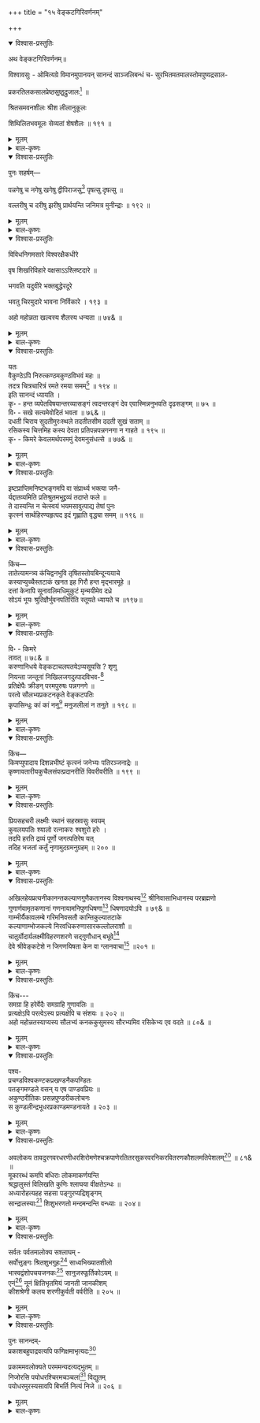 +++
title = "१५ वेङ्कटगिरिवर्णनम्"

+++

<details open><summary>विश्वास-प्रस्तुतिः</summary>

अथ वेङ्कटगिरिवर्णनम्॥

विश्वावसुः - ओमित्यग्रे विमानमुपानयन् सानन्दं साञ्जलिबन्धं च- सुरभितमतमालस्तोमपुष्यद्रसाल-

प्रकरतिलकसालप्रेष्ठसुष्ठुद्रुजालः[^251] ॥

[^251]:
     प्रष्ठ


श्रितसमवनशीलः श्रीश लीलानुकूलः

शिथिलितभवमूलः सेव्यतां शेषशैलः ॥ १९१ ॥
</details>

<details><summary>मूलम्</summary>

अथ वेङ्कटगिरिवर्णनम्॥

विश्वावसुः - ओमित्यग्रे विमानमुपानयन् सानन्दं साञ्जलिबन्धं च- सुरभितमतमालस्तोमपुष्यद्रसाल-

प्रकरतिलकसालप्रेष्ठसुष्ठुद्रुजालः[^251] ॥

[^251]:
     प्रष्ठ


श्रितसमवनशीलः श्रीश लीलानुकूलः

शिथिलितभवमूलः सेव्यतां शेषशैलः ॥ १९१ ॥
</details>

<details><summary>बाल-कृष्णः</summary>

साम्प्रतं वेङ्कटाचलवर्णनार्थं विश्वावसोः कृशानुवचनाङ्गीकारपूर्विकामुक्ति- माह - ओमिति । ओमित्यङ्गीकारे । तद्भाषणमङ्गीकृत्येत्यर्थः । अग्रे इत्यादि स्पष्टम् ।

सुरभीति । सुरभितमाः अतिसुगन्धयुक्ताश्च ते तमालास्तापिच्छवृक्षास्तेषां स्तोमः समूहः । " कालस्कन्धस्तमालः स्यात्तापिच्छः " इत्यमरः । पुष्यन् प्रतिदिनं वृद्धि प्राप्नुवन् रसालानां आम्रवृक्षाणां प्रकरः समुदायः । " आम्रभूतो रसालोऽसौ सहकारोतिसौरभः" इत्यमरः । तिलकाः क्षुरकवृक्षाः " तिलकः क्षुरकः श्रीमान्" इत्यमरः । सालाः सर्जसंज्ञका वृक्षाश्च ते प्रेष्ठाः मुख्याः येषु तानि सुष्ठुद्रूणां शोभनवृक्षाणां जालानि वृन्दानि यस्मिन् सः । प्रेष्ठ इत्ययं शब्दः प्रियशब्दात् इष्ठनि सिध्यति । ततश्च प्रेष्ठ इत्यस्य प्रियतम इत्येवार्थो न्याय्यः, अथाप्यत्र पूर्वापरसंबन्धात् मुख्य इत्यर्थकरणं युक्तम् । कस्मिंश्चित् पुस्तके 'प्रष्ठ' इति पाठान्तरं दृश्यते, तदा तु सुतरां मुख्या इत्यर्थ- लाभः । श्रितानां आश्रितानां भक्तानामिति यावत् । समवनं सम्यग्रक्षणं तदनुरूपं शीलं स्वभावो यस्य सः । तथा श्रीशस्य श्रीनिवासाभिधविष्णुमूर्तेः लीलानां क्रीडानां अनुकूलः, तथा शिथिलितं भवस्य संसारस्य मूलं मायामोहरूपं येन सः अयं शेषशैलः वेङ्कटावेङ्कटाचलः सेव्यतां आश्रीयताम् । त्वयेति परिशेषात् ॥ १९१ ॥.
</details>

<details open><summary>विश्वास-प्रस्तुतिः</summary>

पुनः सहर्षम्—

पन्नगेषु च नगेषु खगेषु द्वीपिराजसु[^252] पृषत्सु दृषत्सु ॥

[^252]:
     द्वीपिराजिषु


वल्लरीषु च दरीषु झरीषु प्रार्थयन्ति जनिमत्र मुनीन्द्राः ॥ १९२ ॥
</details>

<details><summary>मूलम्</summary>

पुनः सहर्षम्—

पन्नगेषु च नगेषु खगेषु द्वीपिराजसु[^252] पृषत्सु दृषत्सु ॥

[^252]:
     द्वीपिराजिषु


वल्लरीषु च दरीषु झरीषु प्रार्थयन्ति जनिमत्र मुनीन्द्राः ॥ १९२ ॥
</details>

<details><summary>बाल-कृष्णः</summary>

पन्नगेष्विति । अत्र शेषशैले पन्नगेषु सर्वेषु, नगेषु वृक्षेषु, खगेषु पक्षिषु, द्वीपिराजसु व्याघ्रराजसु महाव्याघ्रेष्वित्यर्थः । " शार्दूल - द्वीपिनौ व्याघ्रे " इत्यमरः । पृषत्सु मृगेषु " पृषन्मृगे पुमान् विन्दौ न द्वयोः पृषतोऽपि ना" इति कोशः । दृषत्सु, पाषाणेषु, “पाषाण- प्रस्तर-ग्रावोपलाश्मानः शिला दृषत्" इत्यमरः । वल्लरीषु वलीषु, दरीषु गुहासु वा, झरीषु जलप्रवाहेषु, मुनीन्द्राः स्थानान्तरनिवासिनः ऋषयः, जनिं जन्म “जनुर्जनन - जन्मानि जनिरुत्पत्तिरुद्भवः" इत्यमरः । प्रार्थयन्ति । सर्प - वृक्षादिरूपेणाप्यत्रास्माकं जन्म भवतु इति वाञ्छन्तीत्यर्थः । एतेन तत्स्थानस्यातीव श्रेयःसंपादकत्वं सूचितम् ॥ १९२ ॥
</details>

<details open><summary>विश्वास-प्रस्तुतिः</summary>

विविधनिगमसारे विश्वरक्षैकधीरे

वृष शिखरिविहारे वक्षसाऽऽश्लिष्टदारे ॥

भगवति यदुवीरे भक्तबुद्धेरदूरे

भवतु चिरमुदारे भावना निर्विकारे । १९३ ॥

अहो महोन्नता खल्वस्य शैलस्य धन्यता ॥ ७४& ॥
</details>

<details><summary>मूलम्</summary>

विविधनिगमसारे विश्वरक्षैकधीरे

वृष शिखरिविहारे वक्षसाऽऽश्लिष्टदारे ॥

भगवति यदुवीरे भक्तबुद्धेरदूरे

भवतु चिरमुदारे भावना निर्विकारे । १९३ ॥

अहो महोन्नता खल्वस्य शैलस्य धन्यता ॥ ७४& ॥
</details>

<details><summary>बाल-कृष्णः</summary>

विविधेति । विविधनिगमानां कर्म-ज्ञानोपासनारूपविविधमार्गप्रतिपादकानां वेदशास्त्राणां साररूपः प्रतिपाद्यस्तस्मिन् विश्वस्य जगतो रक्षायां एक एव धीरः समर्थस्तस्मिन् वृषशिखरिः शेषशैलः तस्मिन् विहारः क्रीडा यस्य तस्मिन् वक्षसा हृदयेन आश्लिष्टा दाराः भगवती लक्ष्मीपत्नी येन सः तस्मिन् भक्तानां बुद्धेः अदूरे समीपस्थिते भक्तानामपरोक्षज्ञानविषय इत्यर्थः । उदारे महति, निर्विकारे जन्ममरणादिविकाररहिते, भगवति यदुवीरे श्रीकृष्णे भावना ध्यानरूपाssसक्तिः चिरं चिरकालं निरन्तरमित्यर्थः । भवतु ॥ १९३॥

अहो इति । अहो इत्याश्चर्ये । अस्य शैलस्य शेषाचलस्य धन्यता महोन्नता- अतीव श्रेष्ठा किल अस्ति ॥ ७४& ॥
</details>

<details open><summary>विश्वास-प्रस्तुतिः</summary>

यतः   
वैकुण्ठेऽपि निरुत्कण्ठमकुण्ठविभवं महः ॥   
तदत्र चित्रचारित्रं रमते रमया समम्[^253] ॥ १९४ ॥   
इति सानन्दं ध्यायति ।   
कृ॰ - हन्त व्यपेतविषयान्तरव्यासङ्गं त्वदन्तरङ्गं देव एवास्मिन्ननुभवति दृढसङ्गम् ॥ ७५ ॥   
वि॰ - सखे सत्यमेवोदितं भवता ॥ ७६& ॥   
दधती चिराय सुदतीमुरःस्थले तदतीतसीम ददती सुखं सताम् ॥   
रसिकस्य चित्तमिह कस्य देवता प्रतिपन्नपन्नगनगा न गाहते ॥ १९५ ॥   
कृ॰ - किमरे केवलमर्थपरममुं देवमनुसंधत्से ॥ ७७& ॥

[^253]:
     सह
</details>

<details><summary>मूलम्</summary>

यतः   
वैकुण्ठेऽपि निरुत्कण्ठमकुण्ठविभवं महः ॥   
तदत्र चित्रचारित्रं रमते रमया समम्[^253] ॥ १९४ ॥   
इति सानन्दं ध्यायति ।   
कृ॰ - हन्त व्यपेतविषयान्तरव्यासङ्गं त्वदन्तरङ्गं देव एवास्मिन्ननुभवति दृढसङ्गम् ॥ ७५ ॥   
वि॰ - सखे सत्यमेवोदितं भवता ॥ ७६& ॥   
दधती चिराय सुदतीमुरःस्थले तदतीतसीम ददती सुखं सताम् ॥   
रसिकस्य चित्तमिह कस्य देवता प्रतिपन्नपन्नगनगा न गाहते ॥ १९५ ॥   
कृ॰ - किमरे केवलमर्थपरममुं देवमनुसंधत्से ॥ ७७& ॥

[^253]:
     सह
</details>

<details><summary>बाल-कृष्णः</summary>

कुत एतदित्यत आह-- वैकुण्ठे इति । यत् अकुण्ठः लोकत्रयेपि प्रतिबन्धरहितः विभवः नित्यानन्दादिरूपं ऐश्वर्यं, दुष्टनिराकरणसज्जनपालनादिरूपसामर्थ्य वा यस्य, तत् महः वैष्णवं तेजः, वैकुण्ठेऽपि निरुत्कण्ठं आसक्तिरहितं सत्, अत्र शेषशैले चित्रं चारित्रं यस्य तथाभूतं च सत्, रमया लक्ष्म्या समं सहितं रमते क्रीडति ॥ १९४ ॥

हन्तेति । हन्तेत्याश्चर्ये । व्यपेतः निर्गतः विषयान्तरस्य एतद्देवताध्यानादन्यविषयस्य व्यासङ्गः विशिष्टग्रहो यस्य तत् त्वदन्तरङ्गं तव चित्तं, अस्मिन् देवे श्रीनिवासे एव दृढसङ्गं अत्यन्तासक्तिम् अनुभवति ॥ ७५& ॥

अतीवानन्देनाह विश्वावसुः - सखे इति । हे सखे, भवता सत्यमेव उदितं[^254] कथितम् ॥ ७६& ॥

[^254]:
     विदितं 


कुत इति चेत्तदाह- दधतीति । चिराय चिरकालं उरःस्थले वक्षस्थले सुष्टु शोभनाः दन्ताः यस्याः सा तां लक्ष्मीमित्यर्थः । “संख्या- सुपूर्वस्य" इत्यनुवर्तमाने "वयसि दन्तस्य दतृ ” इति दत्रादेशः । " उगितश्च" इति ङीप् । दधती धारयित्री, तथा सतां साधूनां तत् प्रसिद्धं अतीता निर्गता सीमा मर्यादा यस्मात् तत् निरवधीत्यर्थः । सुखं ददती अर्पयित्री । अभ्यस्तत्वान्नुमभावः । सतामित्यत्र षष्ठी प्रामादिकी । संप्रदानत्वाच्चतुर्थ्या विधानात् । प्रतिपन्नः स्वीकृतः पन्नगनगः शेषशैलः यया सा देवता श्रीनिवासरूपा, इह कस्य रसिकस्य ब्रह्मरसविदः । " रसो वै सः " इति श्रुतेर्ब्रह्मरसस्यैव मुख्यरसत्वम् । चित्तमन्तःकरणं न गाहते न प्रविशति ? अपि तु सर्वस्यापि प्रविशतीत्यर्थः ॥ १९५ ॥

इदानीं कैश्चित् प्रतिश्रुताप्रदाने सा देवता कुप्यतीति प्रसिद्धिपुरस्कारेणाह –
</details>

<details open><summary>विश्वास-प्रस्तुतिः</summary>

इष्टप्राप्तिमनिष्टभङ्गमपि वा संप्रार्थ्य भक्त्या जनै-   
र्यद्दातव्यमिति प्रतिश्रुतमभूद्द्रव्यं तदाप्ते फले ॥   
ते दास्यन्ति न चेत्स्वयं भयमसावुत्पाद्य तेषां पुनः   
कृत्स्नं सार्थहिरण्यहृत्पद इदं गृह्णाति वृद्ध्या समम् ॥ १९६ ॥
</details>

<details><summary>मूलम्</summary>

इष्टप्राप्तिमनिष्टभङ्गमपि वा संप्रार्थ्य भक्त्या जनै-   
र्यद्दातव्यमिति प्रतिश्रुतमभूद्द्रव्यं तदाप्ते फले ॥   
ते दास्यन्ति न चेत्स्वयं भयमसावुत्पाद्य तेषां पुनः   
कृत्स्नं सार्थहिरण्यहृत्पद इदं गृह्णाति वृद्ध्या समम् ॥ १९६ ॥
</details>

<details><summary>बाल-कृष्णः</summary>

किमरे इति । अरे विश्वावसो ! केवलमर्थपरं द्रव्यासक्तममुं देवं, एवं, पूर्वोक्तप्रकारेण किं कुतो हेतोरनुसंधत्से ध्यायसि ? ॥ ७७& ॥

अर्थपरत्वमेवाह - इष्टप्राप्तिमिति । जनैः सेवकलोकैः इष्टप्राप्तिं अनिष्टभङ्गं संकटनाशं वा समुच्चयार्थकः । तदुभयमपि संप्रार्थ्य, भक्त्या यत् द्रव्यं दातव्यं देयमिति प्रतिश्रुतं प्रतिज्ञातं अभूत्, अथ फले प्रार्थितप्राप्तिरूपे आप्ते प्राप्ते सति, तत् पूर्वप्रतिज्ञातं ते जनाः स्वयं न दास्यन्ति नार्पयिष्यन्ति चेत्, असौ देवः तेषां जनानां भयं व्याध्यादिरूपं उत्पाद्य, तेभ्यः पुनः सार्थ यथार्थ हिरण्यं धनं, अथवा हिरण्यक - शिपुं, नामैकदेशे नामग्रहणात् । हरति गृह्णातीति तथाभूतं पदं वाचकः शब्दः यस्य तथाभूतः । पुनः इदं द्रव्यं वृद्ध्या अधमर्णदेयमूलाधिकद्रव्येण समं कृत्स्नं संपूर्णमपि गृह्णाति । दीनदयालोर्भगवत एतदनुचितमित्यर्थः ॥ १९६ ॥
</details>

<details open><summary>विश्वास-प्रस्तुतिः</summary>

किंच—   
तातेत्यामन्त्र्य कंचिद्वनभुवि तृषितस्तोयबिन्दून्ययाचे   
कस्याप्युच्चैस्तटाकं खनत इह गिरौ हन्त मृद्भारमूहे ॥   
दत्तां केनापि सूनावलिमधिमुकुटं मृन्मयीमेव दध्रे   
सोऽयं भूयः श्रुतिज्ञैर्भुवनपतिरिति स्तूयते ध्यायते च ॥१९७॥
</details>

<details><summary>मूलम्</summary>

किंच—   
तातेत्यामन्त्र्य कंचिद्वनभुवि तृषितस्तोयबिन्दून्ययाचे   
कस्याप्युच्चैस्तटाकं खनत इह गिरौ हन्त मृद्भारमूहे ॥   
दत्तां केनापि सूनावलिमधिमुकुटं मृन्मयीमेव दध्रे   
सोऽयं भूयः श्रुतिज्ञैर्भुवनपतिरिति स्तूयते ध्यायते च ॥१९७॥
</details>

<details><summary>बाल-कृष्णः</summary>

किंच यद्ययं सर्वशक्तिमान् स्यात्तदेदमत्यन्तानुचितमित्याह - तातेतीति । योऽयं वनभुवि अरण्यभूमौ तृषितः सन् कंचिदपि पुरुषं ' हे तात!' इति सकरुणमामन्त्र्यसंबोध्य, तोयबिन्दून् उदककणान् ययाचे याचितवान् । तथा इह गिरौ शेषाचले कस्यापि पुरुषस्य तटाकं खनतः सतः उच्चैरतिमहान्तं हन्तेति विषादे । मृद्भारं मृत्तिकासमूहं ऊहे धृतवान् । तथा केनाप्यज्ञातकुलगोत्रेण दत्तां समर्पितां मृन्मयीमेव मृत्तिकाप्रचुरामेव । प्राचुर्ये मयट् । सूनावनिं पुष्पमालां अधिमुकुटं मुकुटे इत्यर्थः । दध्रेधृतवान् । सः अयं भूयः वारंवारं श्रुतिज्ञैः वेदविद्भिः भुवनपतिरित्युक्त्वा स्तूयते, ध्यायते चेत्यपि । एतस्मात्तु दरिद्रसादृश्यं प्रतीयते इति भावः । एतत्कथात्रितयमपि श्रीवेङ्कटाचलमाहात्म्यतोऽवगन्तव्यम् । अत्र वाच्यया निन्दया परमकारुणिकत्व-भक्तवात्सल्यादिरूपस्तुतिप्रतीतेर्व्याजस्तुतिरलंकारः ॥ १९७ ॥
</details>

<details open><summary>विश्वास-प्रस्तुतिः</summary>

वि॰ - किमरे   
तावत् ॥ ७८& ॥   
करुणानिधये वेङ्कटाचलपतयेऽप्यसूयसि ? शृणु   
नियन्ता जन्तूनां निखिलजगदुत्पादविभव-[^255]   
प्रतिक्षेपैः क्रीडन् परमपुरुषः पन्नगनगे ॥   
परत्वे सौलभ्यप्रकटनकृते वेङ्कटपतिः   
कृपासिन्धुः कां कां ननु[^256] मनुजलीलां न तनुते ॥ १९८ ॥

[^255]:
     दुत्पत्ति


[^256]:
     इह
</details>

<details><summary>मूलम्</summary>

वि॰ - किमरे   
तावत् ॥ ७८& ॥   
करुणानिधये वेङ्कटाचलपतयेऽप्यसूयसि ? शृणु   
नियन्ता जन्तूनां निखिलजगदुत्पादविभव-[^255]   
प्रतिक्षेपैः क्रीडन् परमपुरुषः पन्नगनगे ॥   
परत्वे सौलभ्यप्रकटनकृते वेङ्कटपतिः   
कृपासिन्धुः कां कां ननु[^256] मनुजलीलां न तनुते ॥ १९८ ॥

[^255]:
     दुत्पत्ति


[^256]:
     इह


</details>

<details><summary>बाल-कृष्णः</summary>

किमिति । अरे, करुणानिधये दयासागराय वेङ्कटाचलपतये श्रीशेषशैलाधिपतये श्रीनिवासायापि, असूयसि गुणेषु दोषानाविष्करोषि ? । "कुध दुहेर्ष्या -" इत्यादिना चतुर्थी । शृणु तावत् वक्ष्यमाणमित्यर्थः ॥ ७८& ॥

नियन्तेति । जन्तूनां प्राणिनां नियन्ता अन्तर्यामित्वेन प्रेरयिता, निखिलस्य संपूर्णस्य जगतः उत्पादः उत्पत्तिः विभवः पालनं प्रतिक्षेपो लयस्तैः क्रीडन्, अत एव परमपुरुषः कृपासिन्धुः वेङ्कटपतिः श्रीनिवासः, स्वस्य परत्वे सर्वोत्कृष्टत्वे मनोवाचामगोचरत्वे वा सत्यपि, सौलभ्यस्य भक्त्या सुलभत्वस्य प्रकटनकृते प्रकटनार्थं, पन्नगनगे शेषशैले, कां कां मनुजलीलां मनुष्यचेष्टां न तनुते ननु न करोति ? अपि तु सर्वामपि करोत्येवेत्यर्थः ॥ १९८ ॥

</details>


<details open><summary>विश्वास-प्रस्तुतिः</summary>

किंच—   
किमप्युपादाय दिशन्नभीष्टं कृत्स्नं जनेभ्यः पतिरञ्जनाद्रेः ॥   
कृष्णावतारीयकुचैलसंपत्प्रदानरीतिं विवरीवरीति ॥ १९९ ॥

</details>

<details><summary>मूलम्</summary>

किंच—   
किमप्युपादाय दिशन्नभीष्टं कृत्स्नं जनेभ्यः पतिरञ्जनाद्रेः ॥   
कृष्णावतारीयकुचैलसंपत्प्रदानरीतिं विवरीवरीति ॥ १९९ ॥

</details>


<details><summary>बाल-कृष्णः</summary>

'इष्टप्राप्तिमनिष्टभङ्गमपि -' इत्यादिनोक्तं दूषणं परिहरन्नाह - किमपीति । अयमञ्जनाद्रेः शेषशैलस्य पतिः जनेभ्यः भक्तलोकेभ्यः सकाशात्, किमपि स्वल्पं यत्किंचिदपि वस्तु उपादाय गृहीत्वा तेभ्यः कृत्स्नं यावत्तैः प्रार्थितं तावत्सर्वं अभीष्टं इच्छितं दिशन् अर्पयन्, कृष्णावतारे भवा कृष्णावतारीया सा चासौ कुचैलसंपत्प्रदानरीतिश्च तां, कुचैलः सुदामा नाम ब्राह्मणः कृष्णस्य सखा आसीत् । तस्मै संपदर्पणस्य पद्धतिमित्यर्थः । तद्वृत्तं हि श्रीमद्भागवते उत्तरार्धे अशीत्येकाशीतितमाध्याययोः । तदित्थम् - कुचैलस्त्वतिदारिद्र्ययुक्तो भार्यया प्रार्थितश्च सन् मुष्टिमात्रपृथुकान् गृहीत्वा कृष्णसंदर्शनार्थ द्वारकां गतः, तत्र च कृष्णेनातीव सत्कृतः तस्माच्च पृथुकमुष्टिं गृहीत्वा महेन्द्रतुल्यमैश्वर्य तस्मै समर्पितवान् इति । विस्तरस्तु भागवतादेवावगन्तव्यः । विवरीवरीति अत्यन्तं प्रकटयतीत्यर्थः। विपूर्वात् 'वृञ् वरणे' इत्यस्मात् यङ्लुकि लटि रूपम् ॥ १९९॥
</details>

<details open><summary>विश्वास-प्रस्तुतिः</summary>

प्रियसहचरी लक्ष्मीः स्थानं सहस्रवसुः स्वयम्   
कुवलयपतिः श्यालो रत्नाकरः श्वशुरो हरेः ।   
तदपि हरति द्रव्यं पूर्णो जगत्पतिरेष यत्   
तदिह भजतां कर्तुं नृणामुदग्रमनुग्रहम् ॥ २०० ॥
</details>

<details><summary>मूलम्</summary>

प्रियसहचरी लक्ष्मीः स्थानं सहस्रवसुः स्वयम्   
कुवलयपतिः श्यालो रत्नाकरः श्वशुरो हरेः ।   
तदपि हरति द्रव्यं पूर्णो जगत्पतिरेष यत्   
तदिह भजतां कर्तुं नृणामुदग्रमनुग्रहम् ॥ २०० ॥
</details>

<details><summary>बाल-कृष्णः</summary>

'ताते त्यामध्य-' इत्यादि दूषणं निराकरोति - प्रियेत्यादि । यस्य हरेः श्री- वेङ्कटाधिपतेः श्रीनिवासस्य प्रिया चासौ सहचरी च सा प्रियपत्नीत्यर्थः । स्वयं साक्षात् लक्ष्मीः, स्थानं निवासस्थलं च सहस्राणि वसवः धनानि किरणाश्च यस्य सः भगवान् सूर्यनारायण इत्यर्थः । “देवभेदेऽनले रश्मौ वसू रत्ने धने वसु" इत्यमरः । कुवलयानां कमलानां पतिश्चन्द्रश्च कु-वलयस्य भूमण्डलस्य पतिः सार्वभौम इति वा । श्यालः पत्नीभ्राता, रत्नाकरः समुद्रः श्वशुरः भार्यापिता । अस्तीति सर्वत्र योज्यम् । एवं पूर्णः सन्नपि अत एव जगतः पतिश्चायं अस्ति, तथापि एषः द्रव्यं भक्तप्रार्थितं हरतीति यत्, तत् इह लोके भजतां नृणां मनुष्याणां उदग्रं महान्तमनुग्रहं कर्तुमेव । तदुक्तं श्रीमद्भागवते दशमस्कन्धपूर्वार्द्धे सप्तविंशेऽध्याये भगवता श्रीकृष्णेनेन्द्रं प्रति- " मामैश्वर्यश्रीमदान्धो दण्डपाणिं न पश्यति । तं भ्रंशयामि संपद्भ्यो यस्य चेच्छाम्यनुग्रहम्" इति ॥ २०० ॥
</details>

<details open><summary>विश्वास-प्रस्तुतिः</summary>

अखिलहेयप्रत्यनीकानन्तकल्याणगुणैकतानस्य विश्वनाथस्य[^257] श्रीनिवासाभिधानस्य परब्रह्मणो गुणार्णवामृतकणानां गणनायामनिपुणधिषणा[^258] धिषणादयोऽपि ॥ ७९& ॥   
गाम्भीर्यैकावलम्बे गरिमनिवसतौ कान्तिकुल्यातटाके   
कल्याणाम्भोजकल्ये निरवधिकरुणासारकल्लोलराशौ ॥   
चातुर्योदार्यलक्ष्मीविहरणशरणे सद्गुणौधान् बभूवे[^259]   
देवे श्रीवेङ्कटेशे न जिगणयिषता केन वा ग्लानवाचा[^260] ॥२०१ ॥

[^257]:
     विश्वनिदानस्य


[^258]:
     वर्णने


[^259]:
     दधाने अयं पाठः अस्मत्संपादितादर्शपुस्तके उपलभ्यते, परं तस्मिन् अध्याहार - करणत्रासात् स नादृतः


[^260]:
     मौनभाजा
</details>

<details><summary>मूलम्</summary>

अखिलहेयप्रत्यनीकानन्तकल्याणगुणैकतानस्य विश्वनाथस्य[^257] श्रीनिवासाभिधानस्य परब्रह्मणो गुणार्णवामृतकणानां गणनायामनिपुणधिषणा[^258] धिषणादयोऽपि ॥ ७९& ॥   
गाम्भीर्यैकावलम्बे गरिमनिवसतौ कान्तिकुल्यातटाके   
कल्याणाम्भोजकल्ये निरवधिकरुणासारकल्लोलराशौ ॥   
चातुर्योदार्यलक्ष्मीविहरणशरणे सद्गुणौधान् बभूवे[^259]   
देवे श्रीवेङ्कटेशे न जिगणयिषता केन वा ग्लानवाचा[^260] ॥२०१ ॥

[^257]:
     विश्वनिदानस्य


[^258]:
     वर्णने


[^259]:
     दधाने अयं पाठः अस्मत्संपादितादर्शपुस्तके उपलभ्यते, परं तस्मिन् अध्याहार - करणत्रासात् स नादृतः


[^260]:
     मौनभाजा
</details>

<details><summary>बाल-कृष्णः</summary>

अखिलेति । अखिलाः संपूर्णा ये हेयप्रत्यनीका दोषनाशका अनन्तकल्याणगुणास्तेषां एकतानस्य मुख्याधिष्ठानस्य, विश्वनाथस्य जगदधिपतेः श्रनिवासाभिधानस्य श्रीनिवासनाम्नः परब्रह्मणः गुणार्णवस्य गुणसमुद्रस्य, अमृतकणानां सुधाबिन्दूनां गणनायां संख्याने विषये, धिषणो बृहस्पतिरादिर्येषां ते देवा ऋषयश्च । “बृहस्पतिः- सुराचार्यो गीष्पतिर्धिषणो गुरुः" इत्यमरः । अनिपुणधिषणाः अकुशलबुद्धयः बुद्धिसामर्थ्यहीना इत्यर्थः । भवन्तीति शेषः ॥ ७९& ॥

किंच - गाम्भीर्येति । गम्भीरस्य भावो गाम्भीर्यं प्रापञ्चिकसुखदुःखविकारराहित्यं तस्य एकावलम्बो मुख्याश्रयस्तस्मिन् गरिम्णः गौरवस्य निवसतौ निवासस्थाने । कान्तिरूपा या कुल्या अल्पा नदी “कुल्याल्पा कृत्रिमा सरित् " इत्यमरः । तस्यास्तटाके सरोवरे आश्रये इति यावत् । भगवति हि सकलतेजसामाश्रयत्वं । “यदादित्यगतं तेजो जगद्भासयतेऽखिलम् । यच्चन्द्रमसि यच्चान्नौ तत्तेजो विद्धि मामकम् ॥ ' इति गीतावचनात् प्रसिद्धम् । कल्याणानि निःश्रेयसान्येव अम्भोजानि कमलानि तेषां कल्ये प्रातःकाले " प्रत्यूषोऽहर्मुखं कल्य उषः- प्रत्युषसी अपि" इत्यमरः । निरवधिर्निःसीमो यः करुणासारः दयासारस्तस्य कल्लोलराशौ महोर्मिनिधौ समुद्रे इत्यर्थः । " अथोर्मिषु । महत्सूल्लोल - कल्लोली” इत्यमरः । चातुर्यं कर्मसु कौशलं च औदार्य दातृत्वं च उदारस्य भावः औदार्यमिति विग्रहः । "उदारो दातृ-महतोः" इत्यमरः । तयोर्लक्ष्म्याः समृद्धेः विहरणशरणं क्रीडागृहं तस्मिन् देवे स्वप्रकाशे श्रीवेङ्कटेशे विषये, सतां प्रशस्तानां गुणानां ओघान् समूहान् । " सत्ये साधौ विद्यमाने प्रशस्तेऽभ्यर्हिते च सत् । " इत्यमरः । जिगणयिषता गणनां कर्तुमिच्छता । गणयतेः स्वार्थिकण्यन्ताच्चौरादिकात्सनि शतृप्रत्ययः । केन पुरुषेण ग्लानवाचा श्रान्तवचनेन न बभूवे । को वा पुरुषः श्रान्तवान्न बभूवेत्यर्थः । भवतेर्भावे लिट् । अत्र सर्वत्र ' गाम्भीर्यैकावलम्बे ' इत्यादौ तादात्म्येन वर्णनाद्रूपकालंकारः । तद्रूपकमभेदो यः " इत्यादितल्लक्षणात् ॥ २०१ ॥
</details>

<details open><summary>विश्वास-प्रस्तुतिः</summary>

किंच---   
समग्रा हि हरेर्वेदैः समग्राहि गुणावलिः ॥   
प्रत्यक्षेऽपि परत्वेऽस्य प्रत्यक्षेपि च संशयः ॥ २०२ ॥   
अहो महोन्नतस्याप्यस्य सौलभ्यं कनककुसुमस्य सौरभ्यमिव रसिकेभ्य एव वदते ॥ ८०& ॥
</details>

<details><summary>मूलम्</summary>

किंच---   
समग्रा हि हरेर्वेदैः समग्राहि गुणावलिः ॥   
प्रत्यक्षेऽपि परत्वेऽस्य प्रत्यक्षेपि च संशयः ॥ २०२ ॥   
अहो महोन्नतस्याप्यस्य सौलभ्यं कनककुसुमस्य सौरभ्यमिव रसिकेभ्य एव वदते ॥ ८०& ॥
</details>

<details><summary>बाल-कृष्णः</summary>

समग्रेति । हरेः समग्रा हि सकलैव गुणानां आवलिः पङ्क्तिः वेदैः समग्राहि सम्यग्गृहीता । तथा अस्य प्रत्यक्षे दर्शने सति, परत्वे अप्रत्यक्षे विषये संशयोऽपि प्रत्यक्षेपि प्रतिक्षिप्तः । निराकृत इति यावत् । अत्र पूर्वार्धे ग्रहेः उत्तरत्र च क्षिपेः कर्म- णि लुङि " चिण् भावकर्मणोः " इति चिण् ॥ २०२ ॥

अहो इति । अहो इत्याश्चर्ये । महोन्नतस्य अतीवोच्चस्याप्यस्य वेङ्कटेश्वरस्य सौलभ्यं सुलभत्वं सुखेन प्राप्यत्वं, कनकवर्णस्य कुसुमस्य पुष्पस्य कनकमयपुष्पस्येति वा । सुरभेः सुगन्धेः भावः सौरभ्यं सुगन्धित्वं सुन्दरत्वं वा " सुरभिर्हेम्नि चम्पके । जातीफले मातृभेदे रम्ये चैत्र - वसन्तयोः । सुगन्धौ” इति हैमः । रसिकेभ्य एव स्वदते रोचते ॥ ८०& ॥
</details>

<details open><summary>विश्वास-प्रस्तुतिः</summary>

पश्य-   
प्रचण्डविश्वकण्टकप्रखण्डनैकपण्डितः   
पतङ्गमण्डले वसन् य एष पाण्डवप्रियः ॥   
अकुण्ठरीतिकः प्रसन्नपुण्डरीकलोचनः   
स कुण्डलीन्द्रभूधरप्रकाण्डमण्डनायते ॥ २०३ ॥
</details>

<details><summary>मूलम्</summary>

पश्य-   
प्रचण्डविश्वकण्टकप्रखण्डनैकपण्डितः   
पतङ्गमण्डले वसन् य एष पाण्डवप्रियः ॥   
अकुण्ठरीतिकः प्रसन्नपुण्डरीकलोचनः   
स कुण्डलीन्द्रभूधरप्रकाण्डमण्डनायते ॥ २०३ ॥
</details>

<details><summary>बाल-कृष्णः</summary>

प्रचण्डेति । प्रकर्षेण चण्डा भयंकरा ये विश्वकण्टकाः कण्टक इव जगत्त्रासोत्पादकाः कंसादयस्तेषां प्रकर्षेण समूलं खण्डने एको मुख्यः पण्डितः कुशलबुद्धियुक्तः अपि च पाण्डवप्रियः । एतद्विशेषणद्वयेन " परित्राणाय साधूनां -" इत्यादि भगवद्गीतोक्तं प्रतिज्ञावचनं स्मारितम् । यः एषः श्रीनारायणः पतङ्गमण्डले सूर्यबिम्बे " पतङ्गौ पक्षि- सूर्यौ च " इति, " बिम्बोऽस्त्री मण्डलं त्रिषु " इति चामरः । वसन् निवसतीत्यर्थः । अकुण्ठा निरन्तरं वर्तमाना रीतिः सत्परिपालनासद्दलनादिरूपा यस्य सः । प्रसन्ने विकसिते पुण्डरीके कमले इव लोचने नयने यस्य सः स एव पूर्वोक्तः कुण्डलीन्द्रभूधरप्रकाण्डस्य प्रशस्तशेषशैलस्य " प्रशंसावचनैश्च ” इति समासः । कुण्डलीन्द्र ' इत्यादिपदस्योपसर्जनत्वात्पूर्वनिपातः । " मतल्लिका मचर्चिका प्रकाण्ड- मुद्ध-तल्लजौ । प्रशस्तवाचकानि " इत्यमरः । मण्डनायते भूषणवदाचरति । तत्र नित्यं निवसतीत्यर्थः । पञ्चचामरं वृत्तम् । “लघुर्गुरुर्निरन्तरं भजेत पञ्चचामरम्” इत्यादितल्लक्षणात् ॥ २०३ ॥
</details>

<details open><summary>विश्वास-प्रस्तुतिः</summary>

अवलोकय तावदुरगवरधरणीधरशिरोमणेश्चक्रपाणेरतितरसुकरवरनिकरवितरणकौशलमतिपेशलम्[^261] ॥ ८१& ॥   
मूकारब्धं कमपि बधिराः लोकमाकर्णयन्ति   
श्रद्धालुस्तं विलिखति कुणिः श्लाघया वीक्षतेऽन्धः ॥   
अध्यारोहत्यहह सहसा पङ्गुरप्यद्रिशृङ्गम्   
सान्द्रालस्याः[^262] शिशुभरणतो मन्दमन्दन्ति वन्ध्याः ॥ २०४॥

[^261]:
     रनितर


[^262]:
     सान्द्रालस्या शिशुभरणतो मन्दमायाति वन्ध्या
</details>

<details><summary>मूलम्</summary>

अवलोकय तावदुरगवरधरणीधरशिरोमणेश्चक्रपाणेरतितरसुकरवरनिकरवितरणकौशलमतिपेशलम्[^261] ॥ ८१& ॥   
मूकारब्धं कमपि बधिराः लोकमाकर्णयन्ति   
श्रद्धालुस्तं विलिखति कुणिः श्लाघया वीक्षतेऽन्धः ॥   
अध्यारोहत्यहह सहसा पङ्गुरप्यद्रिशृङ्गम्   
सान्द्रालस्याः[^262] शिशुभरणतो मन्दमन्दन्ति वन्ध्याः ॥ २०४॥

[^261]:
     रनितर


[^262]:
     सान्द्रालस्या शिशुभरणतो मन्दमायाति वन्ध्या
</details>

<details><summary>बाल-कृष्णः</summary>

अवलोकयेति । उरगवरधरणीधरस्य श्रीशेषाचलस्य शिरोमणेः भूषणभूतस्य चक्रपाणेः श्रीविष्णोः, अतिपेशलं सुन्दरं अतितरसुकरं अतिशयसुलभं वरनिकराणां वरसमुदायानां वितरणस्य अर्पणस्य कौशलं चातुर्य तावदवलोकय पश्य ॥ ८१& ॥

वरार्पणकौशलमेवोपपादयति - मूकारब्धमिति । बधिराः कर्णरहिताः मूकैः अवाग्भिः वक्तृत्वशक्तिरहितैरिति यावत् । " अवाचि मूकः " इत्यमरः । आरब्धं पठितं कमपि ईश्वरगुणवर्णनपरं श्लोकं पद्यं “ पद्ये यशसि च श्लोकः " इत्यमरः । आकर्णयन्ति शृण्वन्ति । तं च श्लोकं कुणिः छिन्नहस्तः श्रद्धालुः श्रद्धायुक्तः सन् " स्पृहि - गृहि-पति-दयि - निद्रा तन्द्रा-" इत्यादिना आलुच् प्रत्ययः । विलिखति । अन्धो नेत्ररहितश्च श्वाघया प्रशंसया युक्तः, वीक्षते अवलोकयति । अहह इत्याश्रये । पङ्गुः पादरहितोऽपि सहसा त्वरया अद्रिशृङ्गं पर्वतशिखरं अध्यारोहति । तथा वन्ध्याः स्त्रियस्तु शिशुभरणतः बालधारणतः पोषणतो वा, सान्द्रालस्याः अतिशयालस्ययुक्ताः सत्यः, मन्दमन्दन्ति अतिमन्दा भवन्ति । " सर्वप्रातिपदिकेभ्यः क्विव्वा वक्तव्यः " इति मन्दमन्दशब्दात् क्विपि रूपम् । मूकादयस्त्वीप्सितफलं संप्राप्यैवं कुर्वन्तीत्यर्थः । एतच्चरित्राणि श्रीवेङ्कटेश्वरमाहात्म्यादिपुराणतोऽवगन्तव्यानि ॥ २०४ ॥-
</details>

<details open><summary>विश्वास-प्रस्तुतिः</summary>

सर्वतः पर्वतमालोक्य सश्लाघम् -   
सर्वोत्तुङ्गः श्रितशुभगुहः[^263] साध्वभिख्यातशीलो   
भास्वद्वंशोपचयजनकः[^264] सानुजस्फूर्तिकोऽयम् ॥   
एनं[^265] नूनं क्षितिभृतमियं जानती जानकीशम्   
कीशश्रेणी कलय शरणीकुर्वती वर्वरीति ॥ २०५ ॥

[^263]:
     सर्वोत्तुङ्गश्रितशुभगुहं साध्वभिख्यातशीतं भास्वद्वंशोपचयजनकं सानुजस्फूर्तिकायम्।एवं नूनं क्षितिभृतममुं, साध्वभिख्यातशीतो


[^264]:
     द्वंशोच्चयन


[^265]:
     एवं
</details>

<details><summary>मूलम्</summary>

सर्वतः पर्वतमालोक्य सश्लाघम् -   
सर्वोत्तुङ्गः श्रितशुभगुहः[^263] साध्वभिख्यातशीलो   
भास्वद्वंशोपचयजनकः[^264] सानुजस्फूर्तिकोऽयम् ॥   
एनं[^265] नूनं क्षितिभृतमियं जानती जानकीशम्   
कीशश्रेणी कलय शरणीकुर्वती वर्वरीति ॥ २०५ ॥

[^263]:
     सर्वोत्तुङ्गश्रितशुभगुहं साध्वभिख्यातशीतं भास्वद्वंशोपचयजनकं सानुजस्फूर्तिकायम्।एवं नूनं क्षितिभृतममुं, साध्वभिख्यातशीतो


[^264]:
     द्वंशोच्चयन


[^265]:
     एवं
</details>

<details><summary>बाल-कृष्णः</summary>

सर्वत इत्यादि सुलभम् —

सर्वोत्तुङ्ग इति । अयं शेषाचलः सर्वेभ्यः शैलेभ्यः पक्षे जनेभ्यः उत्तुङ्गः उन्नतः श्रेष्ठश्च, श्रिताः स्थिताः शुभा गुहाः कन्दराः, पक्षे श्रितः आश्रितः शुभगुहः एतन्नामा कश्चिन्निषादश्च येन सः, साधुषु मध्ये अभिख्यातं प्रसिद्धं शीलं सद्वृत्तं यस्य तथाभूतः, भास्वन्तः प्रकाशमानाः ये वंशाः वेणवस्तेषां उपचयजनकः वृद्धयुत्पादकः, पक्षे भास्वतः सूर्यस्य वंशोपचयजनकः कुलविस्तारकरः, सानुभ्यः पर्वतशिखरेभ्यो जाता प्रथमोत्पन्ना स्फूर्तिः प्रकाशो यस्य, पक्षे अनुजानां लक्ष्मण भरतादीनां स्फूर्त्या कान्त्या सहितः सानुजस्फूर्तिकः । अस्तीति शेषः । अत एव एनं क्षितिभृतं पर्वत राजानं च नूनं निश्चयेन, जानकीशं सीतापतिं श्रीरामचद्रमेव जानती अवगच्छन्ती इयं कीशानां वानराणां श्रेणी पङ्क्तिः, शरणीकुर्वती रक्षकं गृहं वा कुर्वती सती, वर्वरीति भृशं पुनः पुनर्वावृणोति वेष्टयतीति यावत् । ' वृज् आवरणे ' इत्यस्माद्यड्- लुकि रूपम् । कलय अवलोकय । अत्र 'सर्वोत्तुङ्ग' इत्यादिश्लिष्टसहेतुकविशेषणैः शैले श्रीरामसंभावनात् श्लेषविशिष्टोत्प्रेक्षालंकारः ॥ २०५ ॥
</details>

<details open><summary>विश्वास-प्रस्तुतिः</summary>

पुनः सानन्दम्-   
प्रकाशबहुपाद्रवत्यपि फणिक्षमाभृत्यदः[^266]

प्रकाममवलोक्यते परममन्यदत्यद्भुतम् ॥   
निजोरसि पयोधरश्चिरमचञ्चलां[^267] विद्युतम्   
पयोधरमुरस्यसावपि बिभर्ति नित्यं निजे ॥ २०६ ॥
</details>

<details><summary>मूलम्</summary>

पुनः सानन्दम्-   
प्रकाशबहुपाद्रवत्यपि फणिक्षमाभृत्यदः[^266]

प्रकाममवलोक्यते परममन्यदत्यद्भुतम् ॥   
निजोरसि पयोधरश्चिरमचञ्चलां[^267] विद्युतम्   
पयोधरमुरस्यसावपि बिभर्ति नित्यं निजे ॥ २०६ ॥
</details>

<details><summary>बाल-कृष्णः</summary>

[^266]:
     भृत्यतः


[^267]:
     पयोधरे, पयोधरं


प्रकाशेति । प्रकाशाः दृश्याः बहवः पादाः प्रत्यन्तपर्वताः समन्तात् स्थिताः स्वल्पपर्वता इत्यर्थः । पादाः प्रत्यन्तपर्वताः " इत्यमरः । पक्षे चरणाश्च विद्यन्ते अस्येति तथाभूते, फणिक्षमाभृति शेषशैले सर्पराजे च, अदः इदं वक्ष्यमाणं, अन्यत् वस्तुतो गुप्तचरणस्य सर्पराजस्य प्रकाशबहुपादवत्त्वादितरत् परमं महत् अद्भुतं आश्चर्ये, प्रकामं यथेच्छं अवलोक्यते दृश्यते । अस्माभिरिति शेषः । तत्किमित्यपेक्षायामाह - पयोधरो मेघः निजोरसि स्वकीयवक्षःस्थले, चिरं अचञ्चलां स्थिरां विद्युतं बिभर्ति । मेघसदृशः श्यामवर्णो भगवान् वक्षसि नित्यं लक्ष्मीं बिभ्रदत्र निवसतीति वास्तवोऽर्थः । असावपि विद्युदपि निजे उरसि पयोधरं मेघं वस्तुतः स्तनयुग्मं नित्यं बिभर्ति । इदमेवाश्चर्यमिति भावः । श्लेषमूलकविरोधाभासालंकारः । वास्तवार्थेन च तत्परिहारः ॥ २०६ ॥

